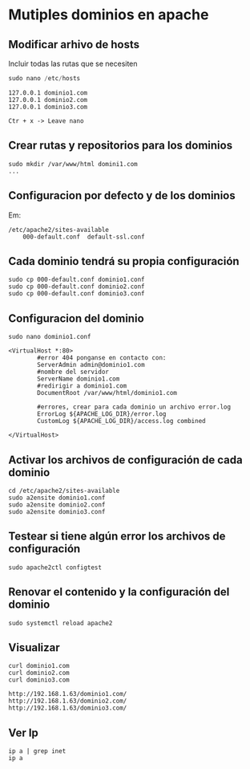 # Mutiples dominios en apache
## Modificar arhivo de hosts
Incluir todas las rutas que se necesiten
```python
sudo nano /etc/hosts
```
```
127.0.0.1 dominio1.com
127.0.0.1 dominio2.com
127.0.0.1 dominio3.com
```
```
Ctr + x -> Leave nano
```
## Crear rutas y repositorios para los dominios
```
sudo mkdir /var/www/html domini1.com
...
```
## Configuracion por defecto y de los dominios
Em:
```
/etc/apache2/sites-available
	000-default.conf  default-ssl.conf
```
## Cada dominio tendrá su propia configuración
```
sudo cp 000-default.conf dominio1.conf
sudo cp 000-default.conf dominio2.conf
sudo cp 000-default.conf dominio3.conf
```
## Configuracion del dominio
```sudo nano dominio1.conf```
```
<VirtualHost *:80>
        #error 404 ponganse en contacto con:
        ServerAdmin admin@dominio1.com
        #nombre del servidor
        ServerName dominio1.com
        #redirigir a dominio1.com
        DocumentRoot /var/www/html/dominio1.com
	
        #errores, crear para cada dominio un archivo error.log
        ErrorLog ${APACHE_LOG_DIR}/error.log
        CustomLog ${APACHE_LOG_DIR}/access.log combined

</VirtualHost>
```
## Activar los archivos de configuración de cada dominio
```
cd /etc/apache2/sites-available
sudo a2ensite dominio1.conf
sudo a2ensite dominio2.conf
sudo a2ensite dominio3.conf
```
## Testear si tiene algún error los archivos de configuración
```
sudo apache2ctl configtest
```
## Renovar el contenido y  la configuración del dominio 
```
sudo systemctl reload apache2
```
## Visualizar
```
curl dominio1.com
curl dominio2.com
curl dominio3.com
```
```
http://192.168.1.63/dominio1.com/
http://192.168.1.63/dominio2.com/
http://192.168.1.63/dominio3.com/
```
## Ver Ip
```
ip a | grep inet
ip a

```